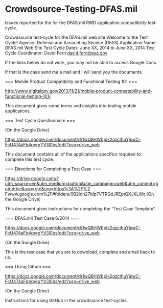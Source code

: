 Crowdsource-Testing-DFAS.mil
============================

Issues reported for the for the DFAS.mil RWD application compatibility test-cycle. 


Crowdsource test-cycle for the DFAS.mil web site
Welcome to the Test Cycle!
Agency: Defense and Accounting Service (DFAS)
Application Name: DFAS.mil Web Site
Test Cycle Dates: June XX, 2014 to June XX, 2014
Test Cycle Coordinator: David Fern david.fern@ssa.gov

If the links below do not work, you may not be able to access Google Docs.

If that is the case send me a mail and I will send you the documents.

=== Mobile Product Compatibility and Functional Testing 101 ===

http://www.digitalgov.gov/2013/11/21/mobile-product-compatability-and-functional-testing-101/

This document gives some terms and insights into testing mobile applications.

=== Test Cycle Questionnaire ===

(On the Google Drive)

https://docs.google.com/document/d/1wQ8HWbpIk2qzcthuYjswC-FcU474aFb4qyrgYV3l0bs/edit?usp=drive_web

This document contains all of the applications specifics required to complete this test cycle.

=== Directions for Completing a Test Case ===

https://drive.google.com/?utm_source=en&utm_medium=button&utm_campaign=web&utm_content=gotodrive&usp=gtd&urp=https%3A%2F%2
Fwww.google.com%2F#folders/0B2idn27Mp7VTRGdJREptQXJKLWc (On the Google Drive)

This document gives instructions for completing the “Test Case Template”.

=== DFAS.mil Test Case 6/2014 ===

https://docs.google.com/document/d/1wQ8HWbpIk2qzcthuYjswC-FcU474aFb4qyrgYV3l0bs/edit?usp=drive_web

(On the Google Drive)

This is the test case that you are to download, complete and email back to us.

=== Using Github ===

https://docs.google.com/document/d/1wQ8HWbpIk2qzcthuYjswC-FcU474aFb4qyrgYV3l0bs/edit?usp=drive_web

(On the Google Drive)

Instructions for using GitHub in the crowdsource test-cycles.

